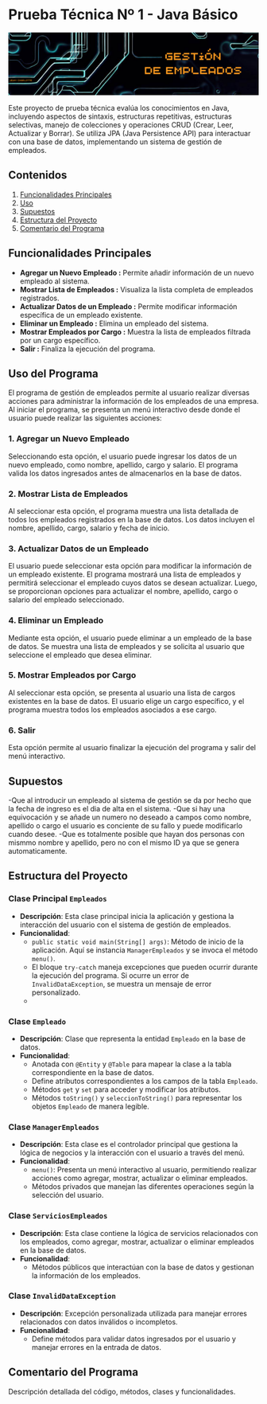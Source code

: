# Prueba Técnica Nº 1 - Java Básico

![Título](Empleados/docs/images/Titulo.png)

Este proyecto de prueba técnica evalúa los conocimientos en Java, incluyendo aspectos de sintaxis, estructuras repetitivas, estructuras selectivas, manejo de colecciones y operaciones CRUD (Crear, Leer, Actualizar y Borrar). Se utiliza JPA (Java Persistence API) para interactuar con una base de datos, implementando un sistema de gestión de empleados.

## Contenidos
1. [Funcionalidades Principales](#funcionalidades-principales)
2. [Uso](#uso-del-programa)
3. [Supuestos](#supuestos)
4. [Estructura del Proyecto](#estructura-del-proyecto)
5. [Comentario del Programa](#comentario-del-programa)

## Funcionalidades Principales
- **Agregar un Nuevo Empleado :** Permite añadir información de un nuevo empleado al sistema.  
- **Mostrar Lista de Empleados :** Visualiza la lista completa de empleados registrados.  
- **Actualizar Datos de un Empleado :** Permite modificar información específica de un empleado existente.  
- **Eliminar un Empleado :** Elimina un empleado del sistema.  
- **Mostrar Empleados por Cargo :** Muestra la lista de empleados filtrada por un cargo específico.  
- **Salir :** Finaliza la ejecución del programa.  
## Uso del Programa
El programa de gestión de empleados permite al usuario realizar diversas acciones para administrar la información de los empleados de una empresa. Al iniciar el programa, se presenta un menú interactivo desde donde el usuario puede realizar las siguientes acciones:
### 1. Agregar un Nuevo Empleado
Seleccionando esta opción, el usuario puede ingresar los datos de un nuevo empleado, como nombre, apellido, cargo y salario. El programa valida los datos ingresados antes de almacenarlos en la base de datos.
### 2. Mostrar Lista de Empleados
Al seleccionar esta opción, el programa muestra una lista detallada de todos los empleados registrados en la base de datos. Los datos incluyen el nombre, apellido, cargo, salario y fecha de inicio.
### 3. Actualizar Datos de un Empleado
El usuario puede seleccionar esta opción para modificar la información de un empleado existente. El programa mostrará una lista de empleados y permitirá seleccionar el empleado cuyos datos se desean actualizar. Luego, se proporcionan opciones para actualizar el nombre, apellido, cargo o salario del empleado seleccionado.
### 4. Eliminar un Empleado
Mediante esta opción, el usuario puede eliminar a un empleado de la base de datos. Se muestra una lista de empleados y se solicita al usuario que seleccione el empleado que desea eliminar.
### 5. Mostrar Empleados por Cargo
Al seleccionar esta opción, se presenta al usuario una lista de cargos existentes en la base de datos. El usuario elige un cargo específico, y el programa muestra todos los empleados asociados a ese cargo.
### 6. Salir
Esta opción permite al usuario finalizar la ejecución del programa y salir del menú interactivo.

## Supuestos

-Que al introducir un empleado al sistema de gestión se da por hecho que la fecha de ingreso es el dia de alta en el sistema.
-Que si hay una equivocación y se añade un numero no deseado a campos como nombre, apellido o cargo el usuario es conciente de su fallo y puede modificarlo cuando desee.
-Que es totalmente posible que hayan dos personas con mismmo nombre y apellido, pero no con el mismo ID ya que se genera automaticamente.


## Estructura del Proyecto

### Clase Principal `Empleados`

- **Descripción**: Esta clase principal inicia la aplicación y gestiona la interacción del usuario con el sistema de gestión de empleados.
- **Funcionalidad**: 
  - `public static void main(String[] args)`: Método de inicio de la aplicación. Aquí se instancia `ManagerEmpleados` y se invoca el método `menu()`.
  - El bloque `try-catch` maneja excepciones que pueden ocurrir durante la ejecución del programa. Si ocurre un error de `InvalidDataException`, se muestra un mensaje de error personalizado.
  - 
### Clase `Empleado`

- **Descripción**: Clase que representa la entidad `Empleado` en la base de datos.
- **Funcionalidad**:
  - Anotada con `@Entity` y `@Table` para mapear la clase a la tabla correspondiente en la base de datos.
  - Define atributos correspondientes a los campos de la tabla `Empleado`.
  - Métodos `get` y `set` para acceder y modificar los atributos.
  - Métodos `toString()` y `seleccionToString()` para representar los objetos `Empleado` de manera legible.

### Clase `ManagerEmpleados`

- **Descripción**: Esta clase es el controlador principal que gestiona la lógica de negocios y la interacción con el usuario a través del menú.
- **Funcionalidad**:
  - `menu()`: Presenta un menú interactivo al usuario, permitiendo realizar acciones como agregar, mostrar, actualizar o eliminar empleados.
  - Métodos privados que manejan las diferentes operaciones según la selección del usuario.

### Clase `ServiciosEmpleados`

- **Descripción**: Esta clase contiene la lógica de servicios relacionados con los empleados, como agregar, mostrar, actualizar o eliminar empleados en la base de datos.
- **Funcionalidad**:
  - Métodos públicos que interactúan con la base de datos y gestionan la información de los empleados.

### Clase `InvalidDataException`

- **Descripción**: Excepción personalizada utilizada para manejar errores relacionados con datos inválidos o incompletos.
- **Funcionalidad**:
  - Define métodos para validar datos ingresados por el usuario y manejar errores en la entrada de datos.


## Comentario del Programa
Descripción detallada del código, métodos, clases y funcionalidades.


